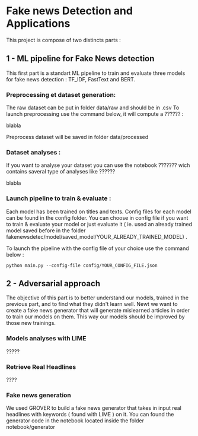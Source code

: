 # Fake news Detection and Applications

This project is compose of two distincts parts : 

## 1 - ML pipeline for Fake News detection 

This first part is a standart ML pipeline to train and evaluate three models for fake news detection : TF_IDF, FastText and BERT. 

### Preprocessing et dataset generation:

The raw dataset can be put in folder data/raw and should be in .csv
To launch preprocessing use the command below, it will compute a ?????? :

blabla

Preprocess dataset will be saved in folder data/processed

### Dataset analyses :

If you want to analyse your dataset you can use the notebook ??????? wich contains saveral type of analyses like ??????

blabla

### Launch pipeline to train & evaluate :

Each model has been trained on titles and texts. Config files for each model can be found in the config folder. You can choose in config file if you want to train & evaluate your model or just evaluate it ( ie. used an already trained model saved before in the folder fakenewsdetec/model/saved_model/YOUR_ALREADY_TRAINED_MODEL) .

To launch the pipeline with the config file of your choice use the command below :

`python main.py --config-file config/YOUR_CONFIG_FILE.json`

## 2 - Adversarial approach

The objective of this part is to better understand our models, trained in the previous part, and to find what they didn't learn well.
Newt we want to create a fake news generator that will generate mislearned articles in order to train our models on them.
This way our models should be improved by those new trainings.

### Models analyses with LIME

?????

### Retrieve Real Headlines 

????

### Fake news generation

We used GROVER to build a fake news generator that takes in input real headlines with keywords ( found with LIME ) on it. You can found the generator code in the notebook located inside the folder notebook/generator
